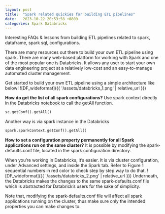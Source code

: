 ```yaml
---
layout: post
title:  "Spark related quickies for building ETL pipelines"
date:   2023-10-22 20:53:58 +0800
categories: Spark Databricks
---
```


Interesting FAQs & lessons from building ETL pipelines related to spark, dataframe, spark sql, configurations.

There are many resources out there to build your own ETL pipeline using spark. There are many web-based platform for working with Spark and one of the
most popular one is Databricks. It allows any user to start your own data engineering project at a relatively low-cost and an easy-to-manage automated 
cluster management.

Get started to build your own ETL pipeline using a simple architecture like below!
![DF_wideformat]({{ '/assets/databricks_1.png' | relative_url }}) 

**How do get the list of all spark configurations?**
Use spark context directly in the Databricks notebook to call the getAll function.
```python
sc.getConf().getAll()
```
Another way is via spark instance in the Databricks
```python
spark.sparkContext.getConf().getAll()
```
**How to set a configuration property permanently for all Spark applications run on the same cluster?**
It is possible by modifying the spark-defaults.conf file, located in the spark configuration directory.

When you’re working in Databricks, it’s easier. It is via cluster configuration, under Advanced settings, and inside the Spark tab. 
Refer to Figure 1 sequential numbers in red color to check step by step way to do that.
![DF_wideformat]({{ '/assets/databricks_2.png' | relative_url }}) 
Underneath, the Databricks makes the changes to the same spark-defaults.conf file which is abstracted for Databrick’s users for the sake of 
simplicity.

Note that, modifying the spark-defaults.conf file will affect all spark applications running on the cluster, thus make sure only the intended properties 
you can make changes to.


